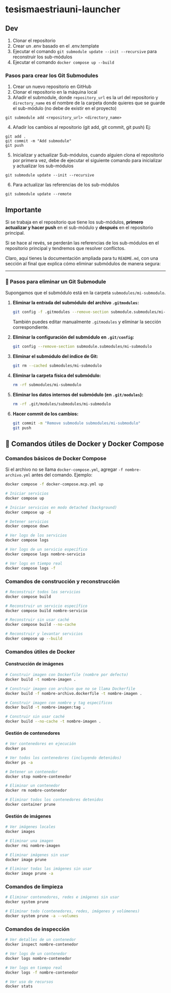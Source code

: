 # tesismaestriauni-launcher

## Dev

1. Clonar el repositorio
2. Crear un .env basado en el .env.template
3. Ejecutar el comando `git submodule update --init --recursive` para reconstruir los sub-módulos
4. Ejecutar el comando `docker compose up --build`

### Pasos para crear los Git Submodules

1. Crear un nuevo repositorio en GitHub
2. Clonar el repositorio en la máquina local
3. Añadir el submodule, donde `repository_url` es la url del repositorio y `directory_name` es el nombre de la carpeta donde quieres que se guarde el sub-módulo (no debe de existir en el proyecto)

```
git submodule add <repository_url> <directory_name>
```

4. Añadir los cambios al repositorio (git add, git commit, git push)
   Ej:

```
git add .
git commit -m "Add submodule"
git push
```

5. Inicializar y actualizar Sub-módulos, cuando alguien clona el repositorio por primera vez, debe de ejecutar el siguiente comando para inicializar y actualizar los sub-módulos

```
git submodule update --init --recursive
```

6. Para actualizar las referencias de los sub-módulos

```
git submodule update --remote
```

## Importante

Si se trabaja en el repositorio que tiene los sub-módulos, **primero actualizar y hacer push** en el sub-módulo y **después** en el repositorio principal.

Si se hace al revés, se perderán las referencias de los sub-módulos en el repositorio principal y tendremos que resolver conflictos.

Claro, aquí tienes la documentación ampliada para tu `README.md`, con una sección al final que explica cómo eliminar submódulos de manera segura:

---

### 🧹 Pasos para eliminar un Git Submodule

Supongamos que el submódulo está en la carpeta `submodules/mi-submodulo`.

1. **Eliminar la entrada del submódulo del archivo `.gitmodules`:**

   ```bash
   git config -f .gitmodules --remove-section submodule.submodules/mi-submodulo
   ```

   También puedes editar manualmente `.gitmodules` y eliminar la sección correspondiente.

2. **Eliminar la configuración del submódulo en `.git/config`:**

   ```bash
   git config --remove-section submodule.submodules/mi-submodulo
   ```

3. **Eliminar el submódulo del índice de Git:**

   ```bash
   git rm --cached submodules/mi-submodulo
   ```

4. **Eliminar la carpeta física del submódulo:**

   ```bash
   rm -rf submodules/mi-submodulo
   ```

5. **Eliminar los datos internos del submódulo (en `.git/modules`):**

   ```bash
   rm -rf .git/modules/submodules/mi-submodulo
   ```

6. **Hacer commit de los cambios:**

   ```bash
   git commit -m "Remove submodule submodules/mi-submodulo"
   git push
   ```

## 🐳 Comandos útiles de Docker y Docker Compose

### Comandos básicos de Docker Compose

Si el archivo no se llama `docker-compose.yml`, agregar `-f nombre-archivo.yml` antes del comando. Ejemplo:

```bash
docker compose -f docker-compose.mcp.yml up
```

```bash
# Iniciar servicios
docker compose up

# Iniciar servicios en modo detached (background)
docker compose up -d

# Detener servicios
docker compose down

# Ver logs de los servicios
docker compose logs

# Ver logs de un servicio específico
docker compose logs nombre-servicio

# Ver logs en tiempo real
docker compose logs -f
```

### Comandos de construcción y reconstrucción

```bash
# Reconstruir todos los servicios
docker compose build

# Reconstruir un servicio específico
docker compose build nombre-servicio

# Reconstruir sin usar caché
docker compose build --no-cache

# Reconstruir y levantar servicios
docker compose up --build
```

### Comandos útiles de Docker

#### Construcción de imágenes

```bash
# Construir imagen con Dockerfile (nombre por defecto)
docker build -t nombre-imagen .

# Construir imagen con archivo que no se llama Dockerfile
docker build -f nombre-archivo.dockerfile -t nombre-imagen .

# Construir imagen con nombre y tag específicos
docker build -t nombre-imagen:tag .

# Construir sin usar caché
docker build --no-cache -t nombre-imagen .
```

#### Gestión de contenedores

```bash
# Ver contenedores en ejecución
docker ps

# Ver todos los contenedores (incluyendo detenidos)
docker ps -a

# Detener un contenedor
docker stop nombre-contenedor

# Eliminar un contenedor
docker rm nombre-contenedor

# Eliminar todos los contenedores detenidos
docker container prune
```

#### Gestión de imágenes

```bash
# Ver imágenes locales
docker images

# Eliminar una imagen
docker rmi nombre-imagen

# Eliminar imágenes sin usar
docker image prune

# Eliminar todas las imágenes sin usar
docker image prune -a
```

### Comandos de limpieza

```bash
# Eliminar contenedores, redes e imágenes sin usar
docker system prune

# Eliminar todo (contenedores, redes, imágenes y volúmenes)
docker system prune -a --volumes
```

### Comandos de inspección

```bash
# Ver detalles de un contenedor
docker inspect nombre-contenedor

# Ver logs de un contenedor
docker logs nombre-contenedor

# Ver logs en tiempo real
docker logs -f nombre-contenedor

# Ver uso de recursos
docker stats
```
